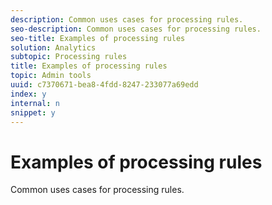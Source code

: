 ```yaml
---
description: Common uses cases for processing rules.
seo-description: Common uses cases for processing rules.
seo-title: Examples of processing rules
solution: Analytics
subtopic: Processing rules
title: Examples of processing rules
topic: Admin tools
uuid: c7370671-bea8-4fdd-8247-233077a69edd
index: y
internal: n
snippet: y
---
```


# Examples of processing rules

Common uses cases for processing rules.

